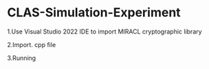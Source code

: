 # CLAS-Simulation-Experiment

1.Use Visual Studio 2022 IDE to import MIRACL cryptographic library

2.Import. cpp file

3.Running
